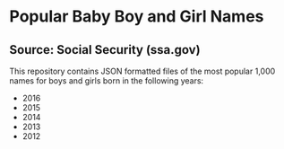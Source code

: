 # Popular Baby Boy and Girl Names

## Source: Social Security (ssa.gov)

This repository contains JSON formatted files of the most popular 1,000 names for boys and girls born in the following years:

- 2016
- 2015
- 2014
- 2013
- 2012
